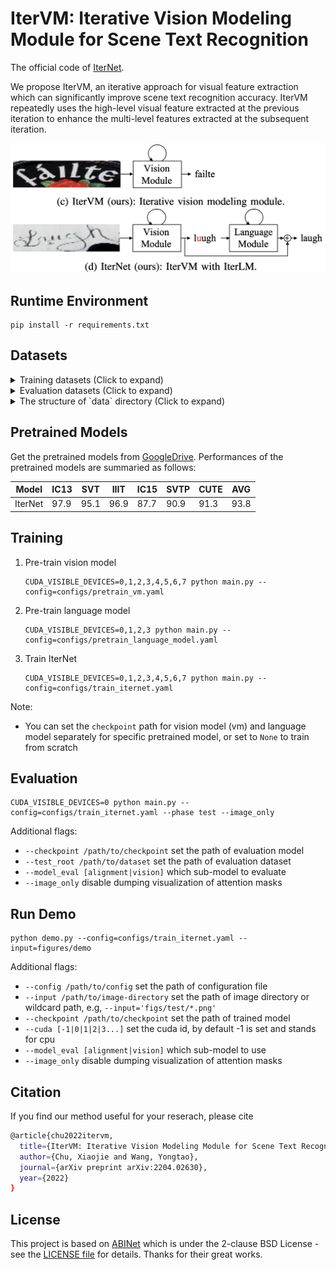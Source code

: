 # IterVM: Iterative Vision Modeling Module for Scene Text Recognition

The official code of [IterNet](https://arxiv.org/abs/2204.02630).

We propose IterVM, an iterative approach for visual feature extraction which can significantly improve scene text recognition accuracy.
IterVM repeatedly uses the high-level visual feature extracted at the previous iteration to enhance the multi-level features extracted at the subsequent iteration.


![framework](./figures/framework.png)


## Runtime Environment
```
pip install -r requirements.txt
```

## Datasets
<details>
  <summary>Training datasets (Click to expand) </summary>
    1. [MJSynth](http://www.robots.ox.ac.uk/~vgg/data/text/) (MJ): 
        - Use `tools/create_lmdb_dataset.py` to convert images into LMDB dataset
        - [LMDB dataset BaiduNetdisk(passwd:n23k)](https://pan.baidu.com/s/1mgnTiyoR8f6Cm655rFI4HQ)
    2. [SynthText](http://www.robots.ox.ac.uk/~vgg/data/scenetext/) (ST):
        - Use `tools/crop_by_word_bb.py` to crop images from original [SynthText](http://www.robots.ox.ac.uk/~vgg/data/scenetext/) dataset, and convert images into LMDB dataset by `tools/create_lmdb_dataset.py`
        - [LMDB dataset BaiduNetdisk(passwd:n23k)](https://pan.baidu.com/s/1mgnTiyoR8f6Cm655rFI4HQ)
    3. [WikiText103](https://s3.amazonaws.com/research.metamind.io/wikitext/wikitext-103-v1.zip), which is only used for pre-trainig language models:
        - Use `notebooks/prepare_wikitext103.ipynb` to convert text into CSV format.
        - [CSV dataset BaiduNetdisk(passwd:dk01)](https://pan.baidu.com/s/1yabtnPYDKqhBb_Ie9PGFXA)
</details>

<details>
  <summary>Evaluation datasets (Click to expand) </summary>
- Evaluation datasets, LMDB datasets can be downloaded from [BaiduNetdisk(passwd:1dbv)](https://pan.baidu.com/s/1RUg3Akwp7n8kZYJ55rU5LQ), [GoogleDrive](https://drive.google.com/file/d/1dTI0ipu14Q1uuK4s4z32DqbqF3dJPdkk/view?usp=sharing).
    1. ICDAR 2013 (IC13)
    2. ICDAR 2015 (IC15)
    3. IIIT5K Words (IIIT)
    4. Street View Text (SVT)
    5. Street View Text-Perspective (SVTP)
    6. CUTE80 (CUTE)
</details>

<details>
  <summary>The structure of `data` directory (Click to expand) </summary>
- The structure of `data` directory is
    ```
    data
    ├── charset_36.txt
    ├── evaluation
    │   ├── CUTE80
    │   ├── IC13_857
    │   ├── IC15_1811
    │   ├── IIIT5k_3000
    │   ├── SVT
    │   └── SVTP
    ├── training
    │   ├── MJ
    │   │   ├── MJ_test
    │   │   ├── MJ_train
    │   │   └── MJ_valid
    │   └── ST
    ├── WikiText-103.csv
    └── WikiText-103_eval_d1.csv
    ```
</details>

## Pretrained Models

Get the pretrained models from [GoogleDrive](https://drive.google.com/drive/folders/1C8NMI8Od8mQUMlsnkHNLkYj73kbAQ7Bl?usp=sharing). Performances of the pretrained models are summaried as follows:

|Model|IC13|SVT|IIIT|IC15|SVTP|CUTE|AVG|
|-|-|-|-|-|-|-|-|
|IterNet|97.9|95.1|96.9|87.7|90.9|91.3|93.8|

## Training

1. Pre-train vision model
    ```
    CUDA_VISIBLE_DEVICES=0,1,2,3,4,5,6,7 python main.py --config=configs/pretrain_vm.yaml
    ```
2. Pre-train language model
    ```
    CUDA_VISIBLE_DEVICES=0,1,2,3 python main.py --config=configs/pretrain_language_model.yaml
    ```
3. Train IterNet
    ```
    CUDA_VISIBLE_DEVICES=0,1,2,3,4,5,6,7 python main.py --config=configs/train_iternet.yaml
    ```
Note:
- You can set the `checkpoint` path for vision model (vm) and language model separately for specific pretrained model, or set to `None` to train from scratch


## Evaluation

```
CUDA_VISIBLE_DEVICES=0 python main.py --config=configs/train_iternet.yaml --phase test --image_only
```
Additional flags:
- `--checkpoint /path/to/checkpoint` set the path of evaluation model 
- `--test_root /path/to/dataset` set the path of evaluation dataset
- `--model_eval [alignment|vision]` which sub-model to evaluate
- `--image_only` disable dumping visualization of attention masks

## Run Demo

```
python demo.py --config=configs/train_iternet.yaml --input=figures/demo
```
Additional flags:
- `--config /path/to/config` set the path of configuration file 
- `--input /path/to/image-directory` set the path of image directory or wildcard path, e.g, `--input='figs/test/*.png'`
- `--checkpoint /path/to/checkpoint` set the path of trained model
- `--cuda [-1|0|1|2|3...]` set the cuda id, by default -1 is set and stands for cpu
- `--model_eval [alignment|vision]` which sub-model to use
- `--image_only` disable dumping visualization of attention masks


## Citation
If you find our method useful for your reserach, please cite
```bash 
@article{chu2022itervm,
  title={IterVM: Iterative Vision Modeling Module for Scene Text Recognition},
  author={Chu, Xiaojie and Wang, Yongtao},
  journal={arXiv preprint arXiv:2204.02630},
  year={2022}
}
 ```

## License
This project is based on [ABINet](https://github.com/FangShancheng/ABINet.git) which is under the 2-clause BSD License - see the [LICENSE file](https://github.com/FangShancheng/ABINet/blob/main/LICENSE) for details.
Thanks for their great works.

